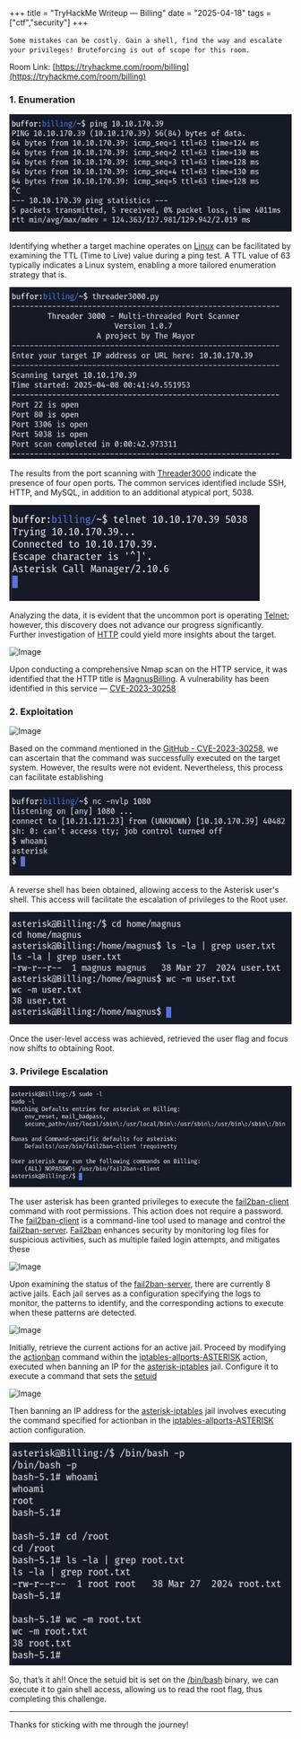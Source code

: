 +++
title = "TryHackMe Writeup — Billing"
date = "2025-04-18"
tags = ["ctf","security"]
+++

`Some mistakes can be costly. Gain a shell, find the way and escalate your privileges! Bruteforcing is out of scope for this room.`

Room Link: [https://tryhackme.com/room/billing](https://tryhackme.com/room/billing)

### 1. Enumeration
![Image](/images/thm-billing/1.png)

Identifying whether a target machine operates on <u>Linux</u> can be facilitated by examining the TTL (Time to Live) value during a ping test. A TTL value of 63 typically indicates a Linux system, enabling a more tailored enumeration strategy that is.

![Image](/images/thm-billing/2.png)

The results from the port scanning with <u>Threader3000</u> indicate the presence of four open ports. The common services identified include SSH, HTTP, and MySQL, in addition to an additional atypical port, 5038.

![Image](/images/thm-billing/3.png)

Analyzing the data, it is evident that the uncommon port is operating <u>Telnet</u>; however, this discovery does not advance our progress significantly. Further investigation of <u>HTTP</u> could yield more insights about the target.

![Image](/images/thm-billing/4.avif)

Upon conducting a comprehensive Nmap scan on the HTTP service, it was identified that the HTTP title is <u>MagnusBilling</u>. A vulnerability has been identified in this service — <u>CVE-2023-30258</u>

### 2. Exploitation

![Image](/images/thm-billing/5.avif)

Based on the command mentioned in the [GitHub - CVE-2023-30258](https://github.com/Chocapikk/CVE-2023-30258), we can ascertain that the command was successfully executed on the target system. However, the results were not evident. Nevertheless, this process can facilitate establishing

![Image](/images/thm-billing/6.png)

A reverse shell has been obtained, allowing access to the Asterisk user's shell. This access will facilitate the escalation of privileges to the Root user.

![Image](/images/thm-billing/7.png)

Once the user-level access was achieved, retrieved the user flag and focus now shifts to obtaining Root.

### 3. Privilege Escalation

![Image](/images/thm-billing/8.png)

The user asterisk has been granted privileges to execute the <u>fail2ban-client</u> command with root permissions. This action does not require a password. The <u>fail2ban-client</u> is a command-line tool used to manage and control the <u>fail2ban-server</u>. <u>Fail2ban</u> enhances security by monitoring log files for suspicious activities, such as multiple failed login attempts, and mitigates these

![Image](/images/thm-billing/9.avif)

Upon examining the status of the <u>fail2ban-server</u>, there are currently 8 active jails. Each jail serves as a configuration specifying the logs to monitor, the patterns to identify, and the corresponding actions to execute when these patterns are detected.

![Image](/images/thm-billing/10.avif)

Initially, retrieve the current actions for an active jail. Proceed by modifying the <u>actionban</u> command within the <u>iptables-allports-ASTERISK</u> action, executed when banning an IP for the <u>asterisk-iptables</u> jail. Configure it to execute a command that sets the <u>setuid</u> 

![Image](/images/thm-billing/11.avif)

Then banning an IP address for the <u>asterisk-iptables</u> jail involves executing the command specified for actionban in the <u>iptables-allports-ASTERISK</u> action configuration.

![Image](/images/thm-billing/12.png)

So, that’s it ah!! Once the setuid bit is set on the <u>/bin/bash</u> binary, we can execute it to gain shell access, allowing us to read the root flag, thus completing this challenge.

---

Thanks for sticking with me through the journey!





